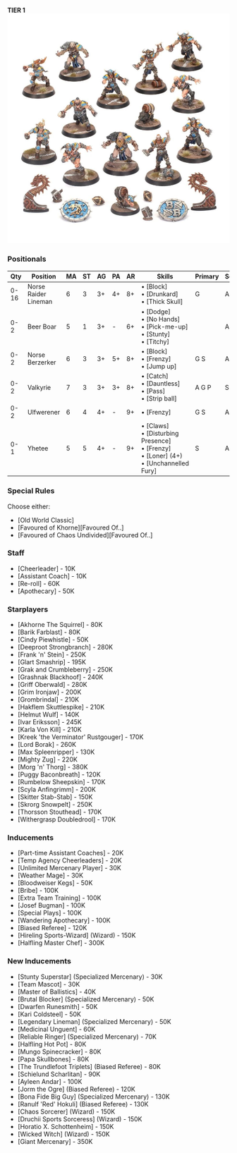 ﻿**TIER 1**
![](../media/teams/BBNorseTeamLead.jpg)

### Positionals

| Qty  | Position             | MA | ST | AG | PA  | AR | Skills                                                                                                                 | Primary | Secondary | Cost |
| ---- | -------------------- | - | - | -- | -- | -- | ---------------------------------------------------------------------------------------------------------------------- | ------- | --------- | ---- |
| 0-16 | Norse Raider Lineman | 6 | 3 | 3+ | 4+ | 8+ | • [Block]<br /> • [Drunkard] <br /> • [Thick Skull]                                                              | G       | A P S    | 50K  |
| 0-2  | Beer Boar            | 5 | 1 | 3+ | -  | 6+ | • [Dodge]<br /> • [No Hands] <br /> • [Pick-me-up] <br /> • [Stunty] <br /> • [Titchy]                       |         | A         | 20K  |
| 0-2  | Norse Berzerker      | 6 | 3 | 3+ | 5+ | 8+ | • [Block]<br /> • [Frenzy] <br /> • [Jump up]                                                                    | G S     | A P       | 90K  |
| 0-2  | Valkyrie             | 7 | 3 | 3+ | 3+ | 8+ | • [Catch]<br /> • [Dauntless] <br /> • [Pass] <br /> • [Strip ball]                                            | A G P   | S         | 95K  |
| 0-2  | Ulfwerener           | 6 | 4 | 4+ | -  | 9+ | • [Frenzy]                                                                                                           | G S     | A         | 105K |
| 0-1  | Yhetee               | 5 | 5 | 4+ | -  | 9+ | • [Claws]<br /> • [Disturbing Presence] <br /> • [Frenzy] <br /> • [Loner] (4+) <br /> • [Unchannelled Fury] | S       | A G       | 140K |

### Special Rules

Choose either:

* [Old World Classic]
* [Favoured of Khorne][Favoured Of..]
* [Favoured of Chaos Undivided][Favoured Of..]

### Staff

* [Cheerleader] - 10K
* [Assistant Coach] - 10K
* [Re-roll] - 60K
* [Apothecary]  - 50K

### Starplayers

* [Akhorne The Squirrel] - 80K
* [Barik Farblast] - 80K
* [Cindy Piewhistle] - 50K
* [Deeproot Strongbranch] - 280K
* [Frank 'n' Stein] - 250K
* [Glart Smashrip] - 195K
* [Grak and Crumbleberry] - 250K
* [Grashnak Blackhoof] - 240K
* [Griff Oberwald] - 280K
* [Grim Ironjaw] - 200K
* [Grombrindal] - 210K
* [Hakflem Skuttlespike] - 210K
* [Helmut Wulf] - 140K
* [Ivar Eriksson] - 245K
* [Karla Von Kill] - 210K
* [Kreek 'the Verminator' Rustgouger] - 170K
* [Lord Borak] - 260K
* [Max Spleenripper] - 130K
* [Mighty Zug] - 220K
* [Morg 'n' Thorg] - 380K
* [Puggy Baconbreath] - 120K
* [Rumbelow Sheepskin] - 170K
* [Scyla Anfingrimm] - 200K
* [Skitter Stab-Stab] - 150K
* [Skrorg Snowpelt] - 250K
* [Thorsson Stouthead] - 170K
* [Withergrasp Doubledrool] - 170K

### Inducements

* [Part-time Assistant Coaches] - 20K
* [Temp Agency Cheerleaders] - 20K
* [Unlimited Mercenary Player] - 30K
* [Weather Mage] - 30K
* [Bloodweiser Kegs] - 50K
* [Bribe] - 100K
* [Extra Team Training] - 100K
* [Josef Bugman] - 100K
* [Special Plays] - 100K
* [Wandering Apothecary] - 100K
* [Biased Referee] - 120K
* [Hireling Sports-Wizard] (Wizard) - 150K
* [Halfling Master Chef] - 300K

### New Inducements

* [Stunty Superstar] (Specialized Mercenary) - 30K
* [Team Mascot] - 30K
* [Master of Ballistics] - 40K
* [Brutal Blocker] (Specialized Mercenary) - 50K
* [Dwarfen Runesmith] - 50K
* [Kari Coldsteel] - 50K
* [Legendary Lineman] (Specialized Mercenary) - 50K
* [Medicinal Unguent] - 60K
* [Reliable Ringer] (Specialized Mercenary) - 70K
* [Halfling Hot Pot] - 80K
* [Mungo Spinecracker] - 80K
* [Papa Skullbones] - 80K
* [The Trundlefoot Triplets] (Biased Referee) - 80K
* [Schielund Scharlitan] - 90K
* [Ayleen Andar] - 100K
* [Jorm the Ogre] (Biased Referee) - 120K
* [Bona Fide Big Guy] (Specialized Mercenary) - 130K
* [Ranulf 'Red' Hokuli] (Biased Referee) - 130K
* [Chaos Sorcerer] (Wizard) - 150K
* [Druchii Sports Sorceress] (Wizard) - 150K
* [Horatio X. Schottenheim] - 150K
* [Wicked Witch] (Wizard) - 150K
* [Giant Mercenary] - 350K
